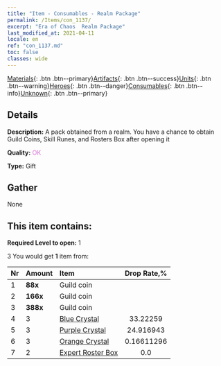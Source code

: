 ```yaml
---
title: "Item - Consumables - Realm Package"
permalink: /Items/con_1137/
excerpt: "Era of Chaos  Realm Package"
last_modified_at: 2021-04-11
locale: en
ref: "con_1137.md"
toc: false
classes: wide
---
```

 [Materials](/Items/){: .btn .btn--primary}[Artifacts](/Items/Artifacts/){: .btn .btn--success}[Units](/Items/Units/){: .btn .btn--warning}[Heroes](/Items/Heroes/){: .btn .btn--danger}[Consumables](/Items/Consumables/){: .btn .btn--info}[Unknown](/Items/Unknown/){: .btn .btn--primary}

## Details
 **Description:** A pack obtained from a realm. You have a chance to obtain Guild Coins, Skill Runes, and Rosters Box after opening it

 **Quality:** <span style="color: #DA70D6">OK</span>

 **Type:** Gift

## Gather

  None

## This item contains:

 **Required Level to open:** 1

 3 You would get **1** item  from:

  | Nr | Amount |     Item    | Drop Rate,% |
  |:---|:-------|:------------|:---------:|
  | 1 |  **88x** | Guild coin |  | 24.916943 | 
  | 2 |  **166x** | Guild coin |  | 16.611296 | 
  | 3 |  **388x** | Guild coin |  | 0.16611296 | 
  | 4 | 3 | [Blue Crystal](/Items/con_716/) | 33.22259 | 
  | 5 | 3 | [Purple Crystal](/Items/con_720/) | 24.916943 | 
  | 6 | 3 | [Orange Crystal](/Items/con_730/) | 0.16611296 | 
  | 7 | 2 | [Expert Roster Box](/Items/con_767/) | 0.0 | 
